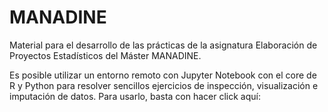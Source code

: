 # MANADINE

Material para el desarrollo de las prácticas de la asignatura Elaboración de Proyectos Estadísticos del Máster MANADINE. 

Es posible utilizar un entorno remoto con Jupyter Notebook con el core de R y Python para resolver sencillos ejercicios de inspección, visualización e imputación de datos. Para usarlo, basta con hacer click aquí:  
